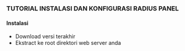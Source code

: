 ### TUTORIAL INSTALASI DAN KONFIGURASI RADIUS PANEL

#### Instalasi

- Download versi terakhir
- Ekstract ke root direktori web server anda
